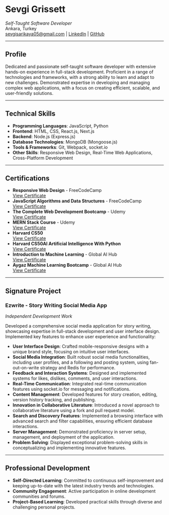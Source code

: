 # Sevgi Grissett
*Self-Taught Software Developer*  
Ankara, Turkey  
sevgisarikaya05@gmail.com | [LinkedIn](https://www.linkedin.com/in/sevgi-grissett/) | [GitHub](https://github.com/SevgiSr)

---

## Profile

Dedicated and passionate self-taught software developer with extensive hands-on experience in full-stack development. Proficient in a range of technologies and frameworks, with a strong ability to learn and adapt to new challenges. Demonstrated expertise in developing and managing complex web applications, with a focus on creating efficient, scalable, and user-friendly solutions.

---

## Technical Skills

- **Programming Languages**: JavaScript, Python
- **Frontend**: HTML, CSS, React.js, Next.js
- **Backend**: Node.js (Express.js)
- **Database Technologies**: MongoDB (Mongoose.js)
- **Tools & Frameworks**: Git, Webpack, socket.io
- **Other Skills**: Responsive Web Design, Real-Time Web Applications, Cross-Platform Development

---

## Certifications

- **Responsive Web Design** - FreeCodeCamp  
  [View Certificate](https://freecodecamp.org/certification/fcc8a70c5e1-a48b-446d-9168-3ee486eacfa3/responsive-web-design)
- **JavaScript Algorithms and Data Structures** - FreeCodeCamp  
  [View Certificate](https://freecodecamp.org/certification/fcc8a70c5e1-a48b-446d-9168-3ee486eacfa3/javascript-algorithms-and-data-structures)
- **The Complete Web Development Bootcamp** - Udemy  
  [View Certificate](https://www.udemy.com/certificate/UC-3600a8ac-343a-42a7-9d09-f070893e8c08/)
- **MERN Stack Course** - Udemy  
  [View Certificate](https://www.udemy.com/certificate/UC-4332102b-9ec2-4eda-a98e-bfad25a44eb9/)
- **Harvard CS50**  
  [View Certificate](https://certificates.cs50.io/7827bf9a-ee2b-459b-8a31-6fa13dd722b0.pdf?size=letter)
- **Harvard CS50AI Artificial Intelligence With Python**  
  [View Certificate](https://certificates.cs50.io/601ef854-7ba7-4866-9c43-296fe328d339.pdf?size=letter)
- **Introduction to Machine Learning** - Global AI Hub  
  [View Certificate](https://globalaihub.com/certificate-share/eyJ1c2VyLWlkIjoxMzUwMjQsImNvdXJzZS1pZCI6MTE0NDY1LCJjZXJ0LWlkIjoiMTE0Njk3In0=)
- **Aygaz Machine Learning Bootcamp** - Global AI Hub  
  [View Certificate](https://globalaihub.com/certificate-share/eyJ1c2VyLWlkIjoxMzUwMjQsImNvdXJzZS1pZCI6MTE5MTI1LCJjZXJ0LWlkIjoiMTE5MTMwIn0=)

---

## Signature Project

### Ezwrite - Story Writing Social Media App
*Independent Development Work*

Developed a comprehensive social media application for story writing, showcasing expertise in full-stack development and user interface design. Implemented key features to enhance user experience and functionality:

- **User Interface Design**: Crafted mobile-responsive designs with a unique brand style, focusing on intuitive user interfaces.
- **Social Media Integration**: Built robust social media functionalities, including user profiles, and a following and posting system, using fan-out-on-write strategy and Redis for performance.
- **Feedback and Interaction Systems**: Designed and implemented systems for likes, dislikes, comments, and user interactions.
- **Real-Time Communication**: Integrated real-time communication features using socket.io for messaging and notifications.
- **Content Management**: Developed features for story creation, editing, version history tracking, and publishing.
- **Innovation in Collaborative Literature**: Introduced a novel approach to collaborative literature using a fork and pull request model.
- **Search and Discovery Features**: Implemented a browsing interface with advanced search and filter capabilities, ensuring efficient database interactions.
- **Server Management**: Demonstrated proficiency in server setup, management, and deployment of the application.
- **Problem Solving**: Displayed exceptional problem-solving skills in conceptualizing and implementing innovative features.

---

## Professional Development

- **Self-Directed Learning**: Committed to continuous self-improvement and keeping up-to-date with the latest industry trends and technologies.
- **Community Engagement**: Active participation in online development communities and forums.
- **Project-Based Learning**: Developed practical skills through diverse and challenging personal projects.